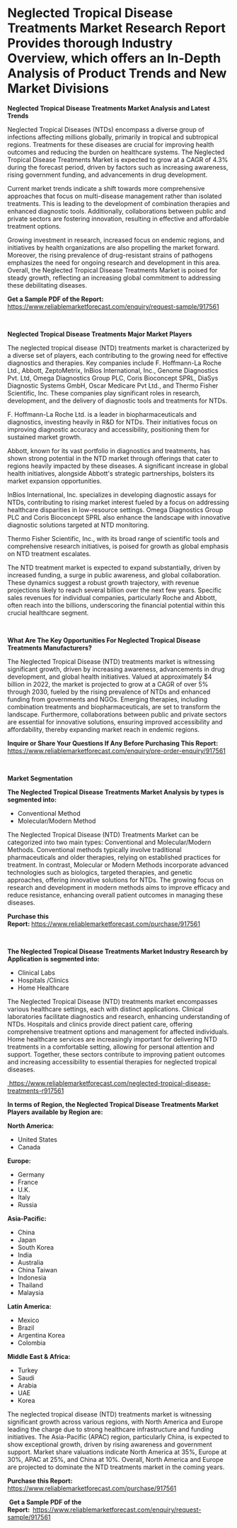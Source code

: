 <p><h1>Neglected Tropical Disease Treatments Market Research Report Provides thorough Industry Overview, which offers an In-Depth Analysis of Product Trends and New Market Divisions</h1></p><p><strong>Neglected Tropical Disease Treatments Market Analysis and Latest Trends</strong></p>
<p><p>Neglected Tropical Diseases (NTDs) encompass a diverse group of infections affecting millions globally, primarily in tropical and subtropical regions. Treatments for these diseases are crucial for improving health outcomes and reducing the burden on healthcare systems. The Neglected Tropical Disease Treatments Market is expected to grow at a CAGR of 4.3% during the forecast period, driven by factors such as increasing awareness, rising government funding, and advancements in drug development. </p><p>Current market trends indicate a shift towards more comprehensive approaches that focus on multi-disease management rather than isolated treatments. This is leading to the development of combination therapies and enhanced diagnostic tools. Additionally, collaborations between public and private sectors are fostering innovation, resulting in effective and affordable treatment options. </p><p>Growing investment in research, increased focus on endemic regions, and initiatives by health organizations are also propelling the market forward. Moreover, the rising prevalence of drug-resistant strains of pathogens emphasizes the need for ongoing research and development in this area. Overall, the Neglected Tropical Disease Treatments Market is poised for steady growth, reflecting an increasing global commitment to addressing these debilitating diseases.</p></p>
<p><strong>Get a Sample PDF of the Report:&nbsp;</strong> <a href="https://www.reliablemarketforecast.com/enquiry/request-sample/917561?utm_campaign=2450&utm_medium=2&utm_source=Github&utm_content=ia&utm_term=18042025&utm_id=neglected-tropical-disease-treatments">https://www.reliablemarketforecast.com/enquiry/request-sample/917561</a></p>
<p>&nbsp;</p>
<p><strong>Neglected Tropical Disease Treatments Major Market Players</strong></p>
<p><p>The neglected tropical disease (NTD) treatments market is characterized by a diverse set of players, each contributing to the growing need for effective diagnostics and therapies. Key companies include F. Hoffmann-La Roche Ltd., Abbott, ZeptoMetrix, InBios International, Inc., Genome Diagnostics Pvt. Ltd, Omega Diagnostics Group PLC, Coris Bioconcept SPRL, DiaSys Diagnostic Systems GmbH, Oscar Medicare Pvt Ltd., and Thermo Fisher Scientific, Inc. These companies play significant roles in research, development, and the delivery of diagnostic tools and treatments for NTDs.</p><p>F. Hoffmann-La Roche Ltd. is a leader in biopharmaceuticals and diagnostics, investing heavily in R&D for NTDs. Their initiatives focus on improving diagnostic accuracy and accessibility, positioning them for sustained market growth.</p><p>Abbott, known for its vast portfolio in diagnostics and treatments, has shown strong potential in the NTD market through offerings that cater to regions heavily impacted by these diseases. A significant increase in global health initiatives, alongside Abbott's strategic partnerships, bolsters its market expansion opportunities.</p><p>InBios International, Inc. specializes in developing diagnostic assays for NTDs, contributing to rising market interest fueled by a focus on addressing healthcare disparities in low-resource settings. Omega Diagnostics Group PLC and Coris Bioconcept SPRL also enhance the landscape with innovative diagnostic solutions targeted at NTD monitoring.</p><p>Thermo Fisher Scientific, Inc., with its broad range of scientific tools and comprehensive research initiatives, is poised for growth as global emphasis on NTD treatment escalates.</p><p>The NTD treatment market is expected to expand substantially, driven by increased funding, a surge in public awareness, and global collaboration. These dynamics suggest a robust growth trajectory, with revenue projections likely to reach several billion over the next few years. Specific sales revenues for individual companies, particularly Roche and Abbott, often reach into the billions, underscoring the financial potential within this crucial healthcare segment.</p></p>
<p>&nbsp;</p>
<p><strong>What Are The Key Opportunities For Neglected Tropical Disease Treatments Manufacturers?</strong></p>
<p><p>The Neglected Tropical Disease (NTD) treatments market is witnessing significant growth, driven by increasing awareness, advancements in drug development, and global health initiatives. Valued at approximately $4 billion in 2022, the market is projected to grow at a CAGR of over 5% through 2030, fueled by the rising prevalence of NTDs and enhanced funding from governments and NGOs. Emerging therapies, including combination treatments and biopharmaceuticals, are set to transform the landscape. Furthermore, collaborations between public and private sectors are essential for innovative solutions, ensuring improved accessibility and affordability, thereby expanding market reach in endemic regions.</p></p>
<p><strong>Inquire or Share Your Questions If Any Before Purchasing This Report:</strong> <a href="https://www.reliablemarketforecast.com/enquiry/pre-order-enquiry/917561?utm_campaign=2450&utm_medium=2&utm_source=Github&utm_content=ia&utm_term=18042025&utm_id=neglected-tropical-disease-treatments">https://www.reliablemarketforecast.com/enquiry/pre-order-enquiry/917561</a></p>
<p>&nbsp;</p>
<p><strong>Market Segmentation</strong></p>
<p><strong>The Neglected Tropical Disease Treatments Market Analysis by types is segmented into:</strong></p>
<p><ul><li>Conventional Method</li><li>Molecular/Modern Method</li></ul></p>
<p><p>The Neglected Tropical Disease (NTD) Treatments Market can be categorized into two main types: Conventional and Molecular/Modern Methods. Conventional methods typically involve traditional pharmaceuticals and older therapies, relying on established practices for treatment. In contrast, Molecular or Modern Methods incorporate advanced technologies such as biologics, targeted therapies, and genetic approaches, offering innovative solutions for NTDs. The growing focus on research and development in modern methods aims to improve efficacy and reduce resistance, enhancing overall patient outcomes in managing these diseases.</p></p>
<p><strong>Purchase this Report:&nbsp;</strong><a href="https://www.reliablemarketforecast.com/purchase/917561?utm_campaign=2450&utm_medium=2&utm_source=Github&utm_content=ia&utm_term=18042025&utm_id=neglected-tropical-disease-treatments">https://www.reliablemarketforecast.com/purchase/917561</a></p>
<p>&nbsp;</p>
<p><strong>The Neglected Tropical Disease Treatments Market Industry Research by Application is segmented into:</strong></p>
<p><ul><li>Clinical Labs</li><li>Hospitals /Clinics</li><li>Home Healthcare</li></ul></p>
<p><p>The Neglected Tropical Disease (NTD) treatments market encompasses various healthcare settings, each with distinct applications. Clinical laboratories facilitate diagnostics and research, enhancing understanding of NTDs. Hospitals and clinics provide direct patient care, offering comprehensive treatment options and management for affected individuals. Home healthcare services are increasingly important for delivering NTD treatments in a comfortable setting, allowing for personal attention and support. Together, these sectors contribute to improving patient outcomes and increasing accessibility to essential therapies for neglected tropical diseases.</p></p>
<p><a href="https://www.reliablemarketforecast.com/neglected-tropical-disease-treatments-r917561?utm_campaign=2450&utm_medium=2&utm_source=Github&utm_content=ia&utm_term=18042025&utm_id=neglected-tropical-disease-treatments">&nbsp;https://www.reliablemarketforecast.com/neglected-tropical-disease-treatments-r917561</a></p>
<p><strong>In terms of Region, the Neglected Tropical Disease Treatments Market Players available by Region are:</strong></p>
<p>
    <p> <strong> North America: </strong>
        <ul>
            <li>United States</li>
            <li>Canada</li>
        </ul>
        </p> 
    <p> <strong> Europe: </strong>
        <ul>
            <li>Germany</li>
            <li>France</li>
            <li>U.K.</li>
            <li>Italy</li>
            <li>Russia</li>
        </ul>
        </p> 
    <p> <strong> Asia-Pacific: </strong>
        <ul>
            <li>China</li>
            <li>Japan</li>
            <li>South Korea</li>
            <li>India</li>
            <li>Australia</li>
            <li>China Taiwan</li>
            <li>Indonesia</li>
            <li>Thailand</li>
            <li>Malaysia</li>
        </ul>
        </p> 
    <p> <strong> Latin America: </strong>
        <ul>
            <li>Mexico</li>
            <li>Brazil</li>
            <li>Argentina Korea</li>
            <li>Colombia</li>
        </ul>
        </p> 
    <p> <strong> Middle East & Africa: </strong>
        <ul>
            <li>Turkey</li>
            <li>Saudi</li>
            <li>Arabia</li>
            <li>UAE</li>
            <li>Korea</li>
        </ul>
    </p>
    </p>
<p><p>The neglected tropical disease (NTD) treatments market is witnessing significant growth across various regions, with North America and Europe leading the charge due to strong healthcare infrastructure and funding initiatives. The Asia-Pacific (APAC) region, particularly China, is expected to show exceptional growth, driven by rising awareness and government support. Market share valuations indicate North America at 35%, Europe at 30%, APAC at 25%, and China at 10%. Overall, North America and Europe are projected to dominate the NTD treatments market in the coming years.</p></p>
<p><strong>Purchase this Report: </strong><a href="https://www.reliablemarketforecast.com/purchase/917561?utm_campaign=2450&utm_medium=2&utm_source=Github&utm_content=ia&utm_term=18042025&utm_id=neglected-tropical-disease-treatments">https://www.reliablemarketforecast.com/purchase/917561</a></p>
<p>&nbsp;<strong>Get a Sample PDF of the Report:&nbsp;&nbsp;</strong><a href="https://www.reliablemarketforecast.com/enquiry/request-sample/917561?utm_campaign=2450&utm_medium=2&utm_source=Github&utm_content=ia&utm_term=18042025&utm_id=neglected-tropical-disease-treatments">https://www.reliablemarketforecast.com/enquiry/request-sample/917561</a></p>
<p><strong></strong></p>
<p><p></p><p></p><p></p></p>